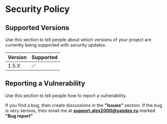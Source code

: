 # Security Policy

## Supported Versions

Use this section to tell people about which versions of your project are
currently being supported with security updates.

| Version | Supported          |
| ------- | ------------------ |
| 1.5.X   | :white_check_mark: |

## Reporting a Vulnerability

Use this section to tell people how to report a vulnerability.

If you find a bug, then create discussions in the **"Issues"** section. If the bug is very serious, then email me at **support.alex2000@yandex.ru** marked **"Bug report"**
